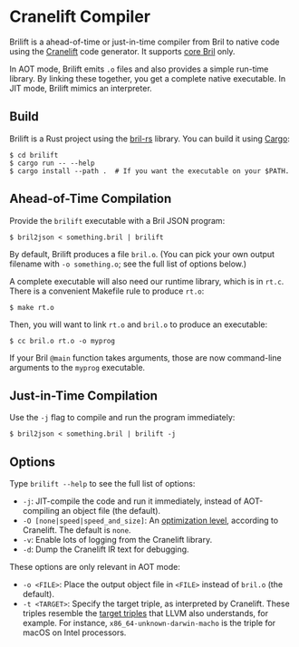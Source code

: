 Cranelift Compiler
==================

Brilift is a ahead-of-time or just-in-time compiler from Bril to native code using the [Cranelift][] code generator.
It supports [core Bril][core] only.

In AOT mode, Brilift emits `.o` files and also provides a simple run-time library.
By linking these together, you get a complete native executable.
In JIT mode, Brilift mimics an interpreter.

[cranelift]: https://github.com/bytecodealliance/wasmtime/tree/main/cranelift
[core]: ../lang/core.md

Build
-----

Brilift is a Rust project using the [bril-rs][] library.
You can build it using [Cargo][]:


    $ cd brilift
    $ cargo run -- --help
    $ cargo install --path .  # If you want the executable on your $PATH.

[bril-rs]: rust.md
[cargo]: https://doc.rust-lang.org/cargo/

Ahead-of-Time Compilation
-------------------------

Provide the `brilift` executable with a Bril JSON program:

    $ bril2json < something.bril | brilift

By default, Brilift produces a file `bril.o`.
(You can pick your own output filename with `-o something.o`; see the full list of options below.)

A complete executable will also need our runtime library, which is in `rt.c`.
There is a convenient Makefile rule to produce `rt.o`:

    $ make rt.o

Then, you will want to link `rt.o` and `bril.o` to produce an executable:

    $ cc bril.o rt.o -o myprog

If your Bril `@main` function takes arguments, those are now command-line arguments to the `myprog` executable.

Just-in-Time Compilation
------------------------

Use the `-j` flag to compile and run the program immediately:

    $ bril2json < something.bril | brilift -j

Options
-------

Type `brilift --help` to see the full list of options:

* `-j`: JIT-compile the code and run it immediately, instead of AOT-compiling an object file (the default).
* `-O [none|speed|speed_and_size]`: An [optimization level][opt_level], according to Cranelift. The default is `none`.
* `-v`: Enable lots of logging from the Cranelift library.
* `-d`: Dump the Cranelift IR text for debugging.

These options are only relevant in AOT mode:

* `-o <FILE>`: Place the output object file in `<FILE>` instead of `bril.o` (the default).
* `-t <TARGET>`: Specify the target triple, as interpreted by Cranelift. These triples resemble the [target triples][triple] that LLVM also understands, for example. For instance, `x86_64-unknown-darwin-macho` is the triple for macOS on Intel processors.

[opt_level]: https://docs.rs/cranelift-codegen/0.84.0/cranelift_codegen/settings/struct.Flags.html#method.opt_level
[triple]: https://clang.llvm.org/docs/CrossCompilation.html#target-triple
